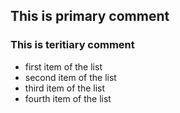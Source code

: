 ## This is primary comment
### This is teritiary comment
* first item of the list
* second item of the list
* third item of the list
* fourth item of the list
